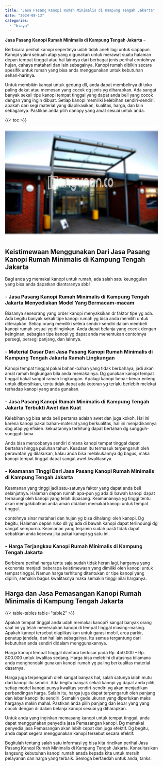 ```yaml
---
title: "Jasa Pasang Kanopi Rumah Minimalis di Kampung Tengah Jakarta"
date: "2024-08-13"
categories: 
  - "biaya"
---
```


**Jasa Pasang Kanopi Rumah Minimalis di Kampung Tengah Jakarta** –

Berbicara perihal kanopi sepertinya udah tidak aneh lagi untuk siapapun. Kanopi yakni sebuah atap yang digunakan untuk merawat suatu halaman depan tempat tinggal atau hal lainnya dari berbagai jenis perihal contohnya hujan, cahaya matahari dan lain sebagainya. Kanopi rumah dibikin secara spesifik untuk rumah yang bisa anda menggunakan untuk kebutuhan sehari-harinya.

Untuk membikin kanopi untuk gedung dll, anda dapat membelinya di toko paling dekat atau memesan yang cocok dg jenis yg diharapkan. Ada sangat banyak sekali tipe kanopi tempat tinggal yang dapat anda beli yang cocok dengan yang ingin dibuat. Setiap kanopi memiliki kelebihan sendiri-sendiri, apakah dari segi material yang diaplikasikan, kualitas, harga, dan lain sebagainya. Pastikan anda pilih canopy yang amat sesuai untuk anda.

{{< toc >}}

![Jasa Pasang Kanopi Rumah Minimalis di Kampung Tengah Jakarta](/images/harga-kanopi-minimalis-39.png)

## Keistimewaan Menggunakan Dari Jasa Pasang Kanopi Rumah Minimalis di Kampung Tengah Jakarta

Bagi anda yg memakai kanopi untuk rumah, ada salah satu keunggulan yang bisa anda dapatkan diantaranya sbb!

### \- Jasa Pasang Kanopi Rumah Minimalis di Kampung Tengah Jakarta Menyediakan Model Yang Bermacam-macam

Biasanya seseorang yang order kanopi menyaksikan dr faktor tipe yg ada. Ada begitu banyak sekali tipe kanopi rumah yg bisa anda memilih untuk diterapkan. Setiap orang memiliki selera sendiri-sendiri dalam membeli kanopi rumah sesuai yg diinginkan. Anda dapat belanja yang cocok dengan keinginan, sebagian tipe kanopi yg dapat anda menentukan contohnya persegi, persegi panjang, dan lainnya.

### \- Material Dasar Dari Jasa Pasang Kanopi Rumah Minimalis di Kampung Tengah Jakarta Ramah Lingkungan

Kanopi tempat tinggal pakai bahan-bahan yang tidak berbahaya, jadi akan amat ramah lingkungan bila anda memakainya. Dg gunakan kanopi tempat tinggal bakal sangat ramah lingkungan. Apalagi kanopi benar-benar enteng untuk dibersihkan, tentu tidak dapat ada kotoran yg terlalu berlebih melekat terhadap kanopi yang anda gunakan.

### \- Jasa Pasang Kanopi Rumah Minimalis di Kampung Tengah Jakarta Terbukti Awet dan Kuat

Kelebihan yg bisa anda beli pertama adalah awet dan juga kokoh. Hal ini karena kanopi pakai bahan-material yang berkualitas, hal ini menjadikannya sbg atap yg efisien. kekuatannya terhitung dapat bertahan dg sungguh-sungguh lama.

Anda bisa mencobanya sendiri dimana kanopi tempat tinggal dapat bertahan hingga puluhan tahun. Keadaan itu termasuk terpengaruh oleh perawatan yg dilakukan, kalau anda bisa melakukannya dg bagus, maka kanopi tempat tinggal dapat sangat awet kwalitasnya.

### \- Keamanan Tinggi Dari Jasa Pasang Kanopi Rumah Minimalis di Kampung Tengah Jakarta

Keamanan yang tinggi jadi satu-satunya faktor yang dapat anda beli selanjutnya. Halaman depan rumah apa-pun yg ada di bawah kanopi dapat ternaungi oleh kanopi yang telah dipasang. Keamanannya yg tinggi tentu akan mengakibatkan anda aman didalam memakai kanopi untuk tempat tinggal.

contohnya sinar matahari dan hujan yg bisa dihalangi oleh kanopi. Dg begitu, Halaman depan ruko dll yg ada di bawah kanopi dapat terlindungi dg sangat sempurna. Keamanan yang terjamin sudah pasti tidak dapat sebabkan anda kecewa jika pakai kanopi yg satu ini.

### \- Harga Terjangkau Kanopi Rumah Minimalis di Kampung Tengah Jakarta

Berbicara perihal harga tentu saja sudah tidak heran lagi, harganya yang ekonomis menjadi beberapa keistimewaan yang dimiliki oleh kanopi untuk tempat tinggal. Namun harga terhitung ditentukan dr tipe kanopi yang dipilih, semakin bagus kwalitasnya maka semakin tinggi nilai harganya.

## Harga dan Jasa Pemasangan Kanopi Rumah Minimalis di Kampung Tengah Jakarta

{{< table-tables table="table2" >}}

Apakah tempat tinggal anda udah memakai kanopi? sangat banyak orang saat ini yg telah menerapkan kanopi di tempat tinggal masing-masing. Apakah kanopi tersebut diaplikasikan untuk garasi mobil, area parkir, penutup jendela, dan hal lain sebagainya. Itu semua tergantung dari kebutuhan anda sendiri didalam menggunakannya.

Harga kanopi tempat tinggal diantara berkisar pada Rp. 450.000 – Rp. 800.000 untuk kwalitas sedang. Harga bisa melebihi di atasnya bilamana anda menghendaki gunakan kanopi rumah yg paling berkualitas material dasarnya.

Harga juga terpengaruh oleh sangat banyak hal, salah satunya ialah mutu dari kanopi itu sendiri. Ada begitu banyak sekali kanopi yg dapat anda pilih, setiap model kanopi punya kwalitas sendiri-sendiri yg akan menjadikan perbandingan harga. Selain itu, harga juga dapat terpengaruh oleh panjang dan lebar kanopi itu sendiri. Semakin gede ukuran yang diperlukan maka harganya makin mahal. Pastikan anda pilih panjang dan lebar yang yang cocok dengan di dalam belanja kanopi sesuai yg diharapkan.

Untuk anda yang inginkan memasang kanopi untuk tempat tinggal, anda dapat menggunakan penyedia jasa Pemasangan kanopi. Dg memakai penyedia jasa Pemasangan akan lebih cepat dan juga efektif. Dg begitu, anda dapat segera menggunakan kanopi tersebut secara efektif.

Begitulah tentang salah satu informasi yg bisa kita rincikan perihal Jasa Pasang Kanopi Rumah Minimalis di Kampung Tengah Jakarta. Konsultasikan langsung kebutuhan kanopi rumah anada kepada kita untuk meraih pelayanan dan harga yang terbaik. Semoga berfaedah untuk anda, tanks.
